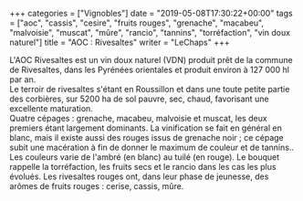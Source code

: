 +++
categories = ["Vignobles"]
date = "2019-05-08T17:30:22+00:00"
tags = ["aoc", "cassis", "cesire", "fruits rouges", "grenache", "macabeu", "malvoisie", "muscat", "mûre", "rancio", "tannins", "torréfaction", "vin doux naturel"] 
title = "AOC : Rivesaltes"
writer = "LeChaps"
+++

L'AOC Rivesaltes est un vin doux naturel (VDN) produit prêt de la commune de Rivesaltes, dans les Pyrénées orientales et produit environ à 127 000 hl par an.  
Le terroir de rivesaltes s'étant en Roussillon et dans une toute petite partie des corbières, sur 5200 ha de sol pauvre, sec, chaud, favorisant une excellente maturation.  
Quatre cépages : grenache, macabeu, malvoisie et muscat, les deux premiers étant largement dominants. La vinification se fait en général en blanc, mais il existe aussi des rouges issus de grenache noir ; ce cépage subit une macération à fin de donner le maximum de couleur et de tannins..  
Les couleurs varie de l'ambré (en blanc) au tuilé (en rouge). Le bouquet rappelle la torréfaction, les fruits secs et le rancio dans les cas les plus évolués. Les rivesaltes rouges ont, dans leur phase de jeunesse, des arômes de fruits rouges : cerise, cassis, mûre.
